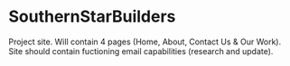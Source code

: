 # SouthernStarBuilders

Project site. Will contain 4 pages (Home, About, Contact Us & Our Work).
Site should contain fuctioning email capabilities (research and update).
